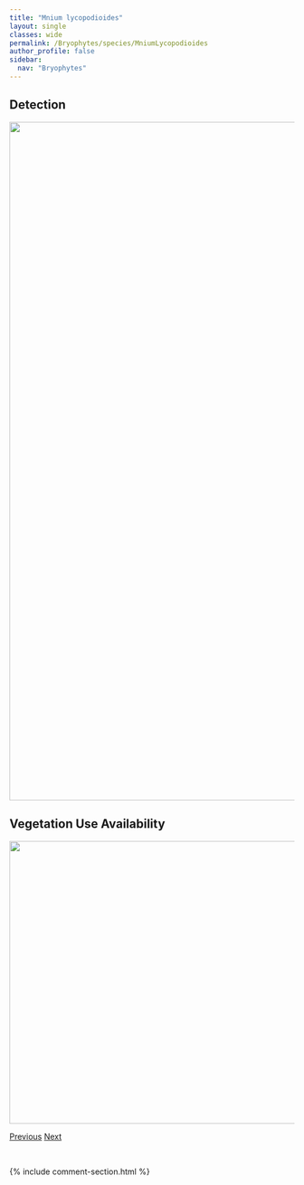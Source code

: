 ```yaml
---
title: "Mnium lycopodioides"
layout: single
classes: wide
permalink: /Bryophytes/species/MniumLycopodioides
author_profile: false
sidebar:
  nav: "Bryophytes"
---
```


<h2>Detection</h2>

<a href="https://drive.google.com/uc?export=view&id=1YO0WpICi9PCM2r4V9cokzNKUDk-g9PGs">
<img src="https://drive.google.com/uc?export=view&id=1YO0WpICi9PCM2r4V9cokzNKUDk-g9PGs" height = "1200" width = "800">
</a>


<h2>Vegetation Use Availability</h2>

<a href="https://drive.google.com/uc?export=view&id=113kbokH6EkDnguQvEWDl-5-iynzyt5hB">
<img src="https://drive.google.com/uc?export=view&id=113kbokH6EkDnguQvEWDl-5-iynzyt5hB" height = "500" width = "1000">
</a>


<a href="/DevelopmentWebsite/Bryophytes/species/MniumBlyttii" class="pagination--pager" title="Mnium blyttii">Previous</a> <a href="/DevelopmentWebsite/Bryophytes/species/MniumMarginatum" class="pagination--pager" title="Mnium marginatum">Next</a>

<p>&nbsp;</p>

{% include comment-section.html %}
